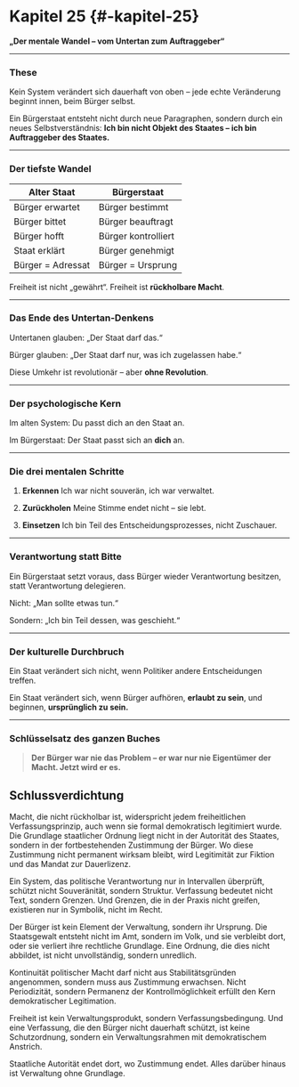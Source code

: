 # Kapitel 25 {#-kapitel-25}

**„Der mentale Wandel – vom Untertan zum Auftraggeber“**

---

### These

Kein System verändert sich dauerhaft von oben –
jede echte Veränderung beginnt innen, beim Bürger selbst.

Ein Bürgerstaat entsteht nicht durch neue Paragraphen,
sondern durch ein neues Selbstverständnis:
**Ich bin nicht Objekt des Staates –
ich bin Auftraggeber des Staates.**

---

### Der tiefste Wandel

| Alter Staat       | Bürgerstaat         |
|-------------------|---------------------|
| Bürger erwartet   | Bürger bestimmt     |
| Bürger bittet     | Bürger beauftragt   |
| Bürger hofft      | Bürger kontrolliert |
| Staat erklärt     | Bürger genehmigt    |
| Bürger = Adressat | Bürger = Ursprung   |

Freiheit ist nicht „gewährt“.
Freiheit ist **rückholbare Macht**.

---

### Das Ende des Untertan-Denkens

Untertanen glauben:
„Der Staat darf das.“

Bürger glauben:
„Der Staat darf nur,
was ich zugelassen habe.“

Diese Umkehr ist revolutionär –
aber **ohne Revolution**.

---

### Der psychologische Kern

Im alten System:
Du passt dich an den Staat an.

Im Bürgerstaat:
Der Staat passt sich an **dich** an.

---

### Die drei mentalen Schritte

1. **Erkennen**
   Ich war nicht souverän, ich war verwaltet.

2. **Zurückholen**
   Meine Stimme endet nicht – sie lebt.

3. **Einsetzen**
   Ich bin Teil des Entscheidungsprozesses, nicht Zuschauer.

---

### Verantwortung statt Bitte

Ein Bürgerstaat setzt voraus,
dass Bürger wieder Verantwortung besitzen,
statt Verantwortung delegieren.

Nicht:
„Man sollte etwas tun.“

Sondern:
„Ich bin Teil dessen, was geschieht.“

---

### Der kulturelle Durchbruch

Ein Staat verändert sich nicht,
wenn Politiker andere Entscheidungen treffen.

Ein Staat verändert sich,
wenn Bürger aufhören,
**erlaubt zu sein**,
und beginnen,
**ursprünglich zu sein.**

---

### Schlüsselsatz des ganzen Buches

> **Der Bürger war nie das Problem –
> er war nur nie Eigentümer der Macht.
> Jetzt wird er es.**

## **Schlussverdichtung**

Macht, die nicht rückholbar ist, widerspricht jedem freiheitlichen Verfassungsprinzip, auch wenn sie formal demokratisch
legitimiert wurde.
Die Grundlage staatlicher Ordnung liegt nicht in der Autorität des Staates, sondern in der fortbestehenden Zustimmung
der Bürger.
Wo diese Zustimmung nicht permanent wirksam bleibt, wird Legitimität zur Fiktion und das Mandat zur Dauerlizenz.

Ein System, das politische Verantwortung nur in Intervallen überprüft, schützt nicht Souveränität, sondern Struktur.
Verfassung bedeutet nicht Text, sondern Grenzen.
Und Grenzen, die in der Praxis nicht greifen, existieren nur in Symbolik, nicht im Recht.

Der Bürger ist kein Element der Verwaltung, sondern ihr Ursprung.
Die Staatsgewalt entsteht nicht im Amt, sondern im Volk, und sie verbleibt dort, oder sie verliert ihre rechtliche
Grundlage.
Eine Ordnung, die dies nicht abbildet, ist nicht unvollständig, sondern unredlich.

Kontinuität politischer Macht darf nicht aus Stabilitätsgründen angenommen, sondern muss aus Zustimmung erwachsen.
Nicht Periodizität, sondern Permanenz der Kontrollmöglichkeit erfüllt den Kern demokratischer Legitimation.

Freiheit ist kein Verwaltungsprodukt, sondern Verfassungsbedingung.
Und eine Verfassung, die den Bürger nicht dauerhaft schützt, ist keine Schutzordnung, sondern ein Verwaltungsrahmen mit
demokratischem Anstrich.

Staatliche Autorität endet dort, wo Zustimmung endet.
Alles darüber hinaus ist Verwaltung ohne Grundlage.
